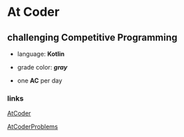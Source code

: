 # At Coder

## challenging Competitive Programming

- language: **Kotlin**

- grade color: ***gray***

- one **AC** per day

### links
[AtCoder][1]

[AtCoderProblems][2]

[1]:https://atcoder.jp/
[2]:https://kenkoooo.com/atcoder/#/table//
